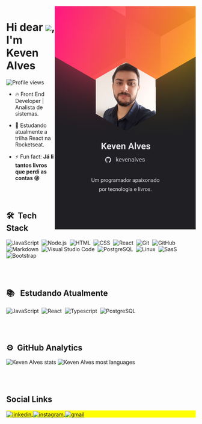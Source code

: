 <img align="right" height="593px" src="https://github.com/kevenalves/projetos-de-estudo/blob/main/card-keven.png?raw=true"/>
<h1 align="left">Hi dear <img src="https://raw.githubusercontent.com/kaueMarques/kaueMarques/master/hi.gif" width="30px">, I'm Keven Alves</h1>
<p align="left"> <img src="https://komarev.com/ghpvc/?username=kevenalves&color=orange" alt="Profile views" /> </p>

- 🔥 Front End Developer | Analista de sistemas.

<!-- - 👨‍💻 All of my projects are available at []() -->

<!-- - ▶️ I regulary post videos on []() -->

- 💬 Estudando atualmente a trilha React na Rocketseat.

- ⚡ Fun fact: **Já li tantos livros que perdi as contas 😜**

<br><br>

## 🛠 &nbsp;Tech Stack

![JavaScript](https://img.shields.io/badge/-JavaScript-05122A?style=flat&logo=javascript)&nbsp;
![Node.js](https://img.shields.io/badge/-Node.js-05122A?style=flat&logo=node.js)&nbsp;
![HTML](https://img.shields.io/badge/-HTML-05122A?style=flat&logo=HTML5)&nbsp;
![CSS](https://img.shields.io/badge/-CSS-05122A?style=flat&logo=CSS3&logoColor=1572B6)&nbsp;
![React](https://img.shields.io/badge/-React-05122A?style=flat&logo=react)&nbsp;
![Git](https://img.shields.io/badge/-Git-05122A?style=flat&logo=git)&nbsp;
![GitHub](https://img.shields.io/badge/-GitHub-05122A?style=flat&logo=github)&nbsp;
![Markdown](https://img.shields.io/badge/-Markdown-05122A?style=flat&logo=markdown)&nbsp;
![Visual Studio Code](https://img.shields.io/badge/-Visual%20Studio%20Code-05122A?style=flat&logo=visual-studio-code&logoColor=007ACC)&nbsp;
![PostgreSQL](https://img.shields.io/badge/-PostgreSQL-05122A?style=flat&logo=postgresql)&nbsp;
![Linux](https://img.shields.io/badge/-Linux-05122A?style=flat&logo=linux)&nbsp;
![SasS](https://img.shields.io/badge/-SasS-05122A?style=flat&logo=SasS)&nbsp;
![Bootstrap](https://img.shields.io/badge/-Bootstrap-05122A?style=flat&logo=Bootstrap)&nbsp;

<br><br>

## 📚 &nbsp; Estudando Atualmente
![JavaScript](https://img.shields.io/badge/-JavaScript-05122A?style=flat&logo=javascript)&nbsp;
![React](https://img.shields.io/badge/-React-05122A?style=flat&logo=react)&nbsp;
![Typescript](https://img.shields.io/badge/-Typescript-05122A?style=flat&logo=typescript)&nbsp;
![PostgreSQL](https://img.shields.io/badge/-PostgreSQL-05122A?style=flat&logo=postgresql)&nbsp;

<br><br>

## ⚙️ &nbsp;GitHub Analytics

<p align="left">
<img width="530em" src="https://github-readme-stats.vercel.app/api?username=kevenalves&show_icons=true&theme=vision-friendly-dark" alt="Keven Alves stats"/>
<img width="530em" src="https://github-readme-stats.vercel.app/api/top-langs/?username=kevenalves&layout=compact&theme=vision-friendly-dark" alt="Keven Alves most languages"/>
</p>

<br><br>

## Social Links

<p align="left" style="background:yellow">
<a href="https://www.linkedin.com/in/keven-alves-903b0a224/" target="_blank">
  <img align="center" src="https://img.shields.io/badge/-kevenalves-05122A?style=flat&logo=linkedin" alt="linkedin"/>
</a>
<a href="https://instagram.com/kevenalvesm" target="_blank">
 <img align="center" src="https://img.shields.io/badge/-kevenalvesm-05122A?style=flat&logo=instagram" alt="instagram"/>
</a>
<a href="#" target="_blank">
 <img align="center" src="https://img.shields.io/badge/-kevenalvesm@gmail.com-05122A?style=flat&logo=gmail" alt="gmail"/>
</a>
</p>


<!--
Here are some ideas to get you started:

- 🔭 I’m currently working on ...
- 🌱 I’m currently learning ...
- 👯 I’m looking to collaborate on ...
- 🤔 I’m looking for help with ...
- 💬 Ask me about ...
- 📫 How to reach me: ...
- 😄 Pronouns: ...
- ⚡ Fun fact: ...
-->
